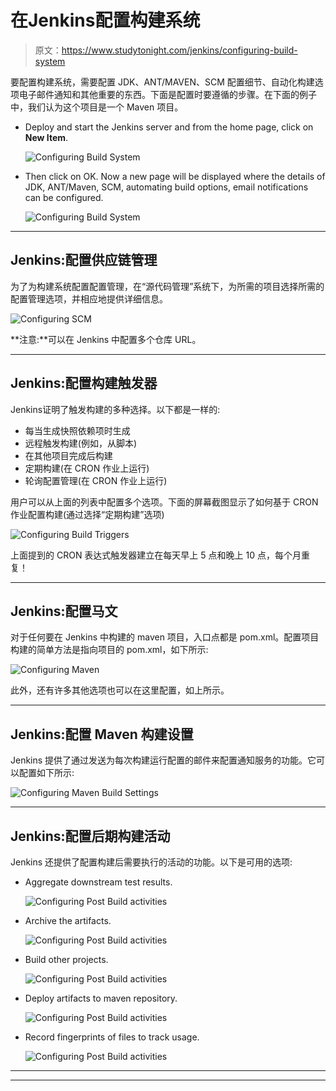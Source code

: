 # 在Jenkins配置构建系统

> 原文：<https://www.studytonight.com/jenkins/configuring-build-system>

要配置构建系统，需要配置 JDK、ANT/MAVEN、SCM 配置细节、自动化构建选项电子邮件通知和其他重要的东西。下面是配置时要遵循的步骤。在下面的例子中，我们认为这个项目是一个 Maven 项目。

*   Deploy and start the Jenkins server and from the home page, click on **New Item**.

    ![Configuring Build System](img/3272643d9aab85ecc8dc209282622847.png)

*   Then click on OK. Now a new page will be displayed where the details of JDK, ANT/Maven, SCM, automating build options, email notifications can be configured.

    ![Configuring Build System](img/34a476bf8da1b39cdcdcb81818061007.png)

* * *

## Jenkins:配置供应链管理

为了为构建系统配置配置管理，在“源代码管理”系统下，为所需的项目选择所需的配置管理选项，并相应地提供详细信息。

![Configuring SCM](img/3851428e674285c5c1b4742d6489fbab.png)

**注意:**可以在 Jenkins 中配置多个仓库 URL。

* * *

## Jenkins:配置构建触发器

Jenkins证明了触发构建的多种选择。以下都是一样的:

*   每当生成快照依赖项时生成
*   远程触发构建(例如，从脚本)
*   在其他项目完成后构建
*   定期构建(在 CRON 作业上运行)
*   轮询配置管理(在 CRON 作业上运行)

用户可以从上面的列表中配置多个选项。下面的屏幕截图显示了如何基于 CRON 作业配置构建(通过选择“定期构建”选项)

![Configuring Build Triggers](img/3ef212cdd80e187e8c6ee1b35232cdd7.png)

上面提到的 CRON 表达式触发器建立在每天早上 5 点和晚上 10 点，每个月重复！

* * *

## Jenkins:配置马文

对于任何要在 Jenkins 中构建的 maven 项目，入口点都是 pom.xml。配置项目构建的简单方法是指向项目的 pom.xml，如下所示:

![Configuring Maven](img/1f844cd000d73c94452a0243848a84fe.png)

此外，还有许多其他选项也可以在这里配置，如上所示。

* * *

## Jenkins:配置 Maven 构建设置

Jenkins 提供了通过发送为每次构建运行配置的邮件来配置通知服务的功能。它可以配置如下所示:

![Configuring Maven Build Settings](img/10ed90b1b3c2d54976d57aaf0e7c5dd6.png)

* * *

## Jenkins:配置后期构建活动

Jenkins 还提供了配置构建后需要执行的活动的功能。以下是可用的选项:

*   Aggregate downstream test results.

    ![Configuring Post Build activities](img/69f7a1055d7a3d4ce2a0fdce2ad573a9.png)

*   Archive the artifacts.

    ![Configuring Post Build activities](img/04447525bded0a643840205a3e1ab06d.png)

*   Build other projects.

    ![Configuring Post Build activities](img/095be862384efe342ffae0ece8aa4544.png)

*   Deploy artifacts to maven repository.

    ![Configuring Post Build activities](img/5e9624bb87a1ab3d8a53683ea1629432.png)

*   Record fingerprints of files to track usage.

    ![Configuring Post Build activities](img/a1d6c4f5dc6ad272ad37bda827e560d3.png)

* * *

* * *